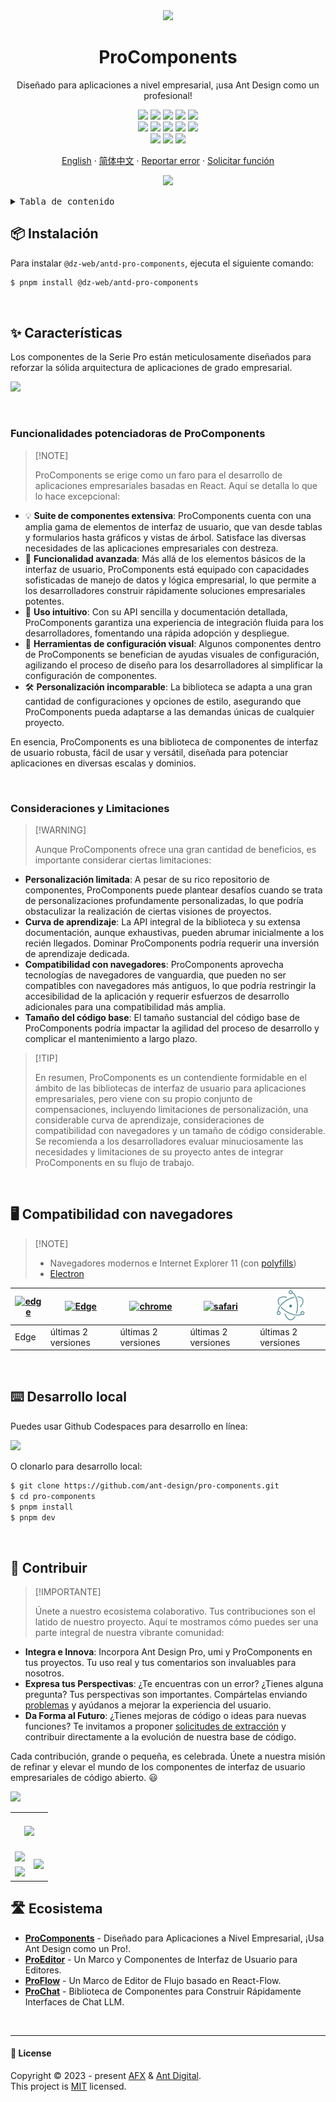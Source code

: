 <div align="center">

<img height="160" src="https://gw.alipayobjects.com/zos/kitchen/wzToJwlSw%24/logo.svg">

<h1>ProComponents</h1>

Diseñado para aplicaciones a nivel empresarial, ¡usa Ant Design como un profesional!

[![][npm-release-shield]][npm-release-link] [![][npm-downloads-shield]][npm-downloads-link] [![][github-releasedate-shield]][github-releasedate-link] [![][github-action-build-shield]][github-action-build-link] [![][codecov-shield]][codecov-link] <br/> [![][github-contributors-shield]][github-contributors-link] [![][github-forks-shield]][github-forks-link] [![][github-stars-shield]][github-stars-link] [![][github-issues-shield]][github-issues-link] [![][github-license-shield]][github-license-link] <br/> [![][ant-design-shield]][ant-design-link] [![][devops-dumi-shield]][devops-dumi-link] [![][devops-father-shield]][devops-father-link]

[English](./README.md) · [简体中文](./README.zh-CN.md) · [Reportar error][github-issues-link] · [Solicitar función][github-issues-link]

![](https://gw.alipayobjects.com/zos/kitchen/OsP5rUT6tc/pro-components.webp)

</div>

<details>
<summary><kbd>Tabla de contenido</kbd></summary>

#### TOC

- [📦 Instalación](#-instalación)
- [✨ Características](#-características)
  - [Funcionalidades potenciadoras de ProComponents](#funcionalidades-potenciadoras-de-procomponents)
  - [Consideraciones y Limitaciones](#consideraciones-y-limitaciones)
- [🖥 Compatibilidad con navegadores](#-compatibilidad-con-navegadores)
- [⌨️ Desarrollo local](#️-desarrollo-local)
- [🤝 Contribuir](#-contribuir)
- [🛣️ Ecosistema](#️-ecosistema)

####

</details>

## 📦 Instalación

Para instalar `@dz-web/antd-pro-components`, ejecuta el siguiente comando:

```bash
$ pnpm install @dz-web/antd-pro-components
```

<br/>

## ✨ Características

Los componentes de la Serie Pro están meticulosamente diseñados para reforzar la sólida arquitectura de aplicaciones de grado empresarial.

[![](https://next.ossinsight.io/widgets/official/compose-activity-trends/thumbnail.png?repo_id=183895098&image_size=auto&color_scheme=dark)](https://next.ossinsight.io/widgets/official/compose-activity-trends?repo_id=183895098)

<br/>

### Funcionalidades potenciadoras de ProComponents

> \[!NOTE]
>
> ProComponents se erige como un faro para el desarrollo de aplicaciones empresariales basadas en React. Aquí se detalla lo que lo hace excepcional:

- 💡 **Suite de componentes extensiva**: ProComponents cuenta con una amplia gama de elementos de interfaz de usuario, que van desde tablas y formularios hasta gráficos y vistas de árbol. Satisface las diversas necesidades de las aplicaciones empresariales con destreza.
- 🚀 **Funcionalidad avanzada**: Más allá de los elementos básicos de la interfaz de usuario, ProComponents está equipado con capacidades sofisticadas de manejo de datos y lógica empresarial, lo que permite a los desarrolladores construir rápidamente soluciones empresariales potentes.
- 🎯 **Uso intuitivo**: Con su API sencilla y documentación detallada, ProComponents garantiza una experiencia de integración fluida para los desarrolladores, fomentando una rápida adopción y despliegue.
- 🎨 **Herramientas de configuración visual**: Algunos componentes dentro de ProComponents se benefician de ayudas visuales de configuración, agilizando el proceso de diseño para los desarrolladores al simplificar la configuración de componentes.
- 🛠️ **Personalización incomparable**: La biblioteca se adapta a una gran cantidad de configuraciones y opciones de estilo, asegurando que ProComponents pueda adaptarse a las demandas únicas de cualquier proyecto.

En esencia, ProComponents es una biblioteca de componentes de interfaz de usuario robusta, fácil de usar y versátil, diseñada para potenciar aplicaciones en diversas escalas y dominios.

<br/>

### Consideraciones y Limitaciones

> \[!WARNING]
>
> Aunque ProComponents ofrece una gran cantidad de beneficios, es importante considerar ciertas limitaciones:

- **Personalización limitada**: A pesar de su rico repositorio de componentes, ProComponents puede plantear desafíos cuando se trata de personalizaciones profundamente personalizadas, lo que podría obstaculizar la realización de ciertas visiones de proyectos.
- **Curva de aprendizaje**: La API integral de la biblioteca y su extensa documentación, aunque exhaustivas, pueden abrumar inicialmente a los recién llegados. Dominar ProComponents podría requerir una inversión de aprendizaje dedicada.
- **Compatibilidad con navegadores**: ProComponents aprovecha tecnologías de navegadores de vanguardia, que pueden no ser compatibles con navegadores más antiguos, lo que podría restringir la accesibilidad de la aplicación y requerir esfuerzos de desarrollo adicionales para una compatibilidad más amplia.
- **Tamaño del código base**: El tamaño sustancial del código base de ProComponents podría impactar la agilidad del proceso de desarrollo y complicar el mantenimiento a largo plazo.

> \[!TIP]
>
> En resumen, ProComponents es un contendiente formidable en el ámbito de las bibliotecas de interfaz de usuario para aplicaciones empresariales, pero viene con su propio conjunto de compensaciones, incluyendo limitaciones de personalización, una considerable curva de aprendizaje, consideraciones de compatibilidad con navegadores y un tamaño de código considerable. Se recomienda a los desarrolladores evaluar minuciosamente las necesidades y limitaciones de su proyecto antes de integrar ProComponents en su flujo de trabajo.

<br/>

## 🖥 Compatibilidad con navegadores

> \[!NOTE]
>
> - Navegadores modernos e Internet Explorer 11 (con [polyfills](https://stackoverflow.com/questions/57020976/polyfills-in-2019-for-ie11))
> - [Electron](https://www.electronjs.org/)

| [![edge](https://raw.githubusercontent.com/alrra/browser-logos/master/src/edge/edge_48x48.png)](http://godban.github.io/browsers-support-badges/) | [![Edge](https://raw.githubusercontent.com/alrra/browser-logos/master/src/firefox/firefox_48x48.png)](http://godban.github.io/browsers-support-badges/) | [![chrome](https://raw.githubusercontent.com/alrra/browser-logos/master/src/chrome/chrome_48x48.png)](http://godban.github.io/browsers-support-badges/) | [![safari](https://raw.githubusercontent.com/alrra/browser-logos/master/src/safari/safari_48x48.png)](http://godban.github.io/browsers-support-badges/) | [![electron_48x48](https://raw.githubusercontent.com/alrra/browser-logos/master/src/electron/electron_48x48.png)](http://godban.github.io/browsers-support-badges/) |
| --- | --- | --- | --- | --- |
| Edge | últimas 2 versiones | últimas 2 versiones | últimas 2 versiones | últimas 2 versiones |

<br/>

## ⌨️ Desarrollo local

Puedes usar Github Codespaces para desarrollo en línea:

[![][github-codespace-shield]][github-codespace-link]

O clonarlo para desarrollo local:

```bash
$ git clone https://github.com/ant-design/pro-components.git
$ cd pro-components
$ pnpm install
$ pnpm dev
```

<br/>

## 🤝 Contribuir

> \[!IMPORTANTE]
>
> Únete a nuestro ecosistema colaborativo. Tus contribuciones son el latido de nuestro proyecto. Aquí te mostramos cómo puedes ser una parte integral de nuestra vibrante comunidad:

- **Integra e Innova**: Incorpora Ant Design Pro, umi y ProComponents en tus proyectos. Tu uso real y tus comentarios son invaluables para nosotros.
- **Expresa tus Perspectivas**: ¿Te encuentras con un error? ¿Tienes alguna pregunta? Tus perspectivas son importantes. Compártelas enviando [problemas][github-issues-link] y ayúdanos a mejorar la experiencia del usuario.
- **Da Forma al Futuro**: ¿Tienes mejoras de código o ideas para nuevas funciones? Te invitamos a proponer [solicitudes de extracción][pr-welcome-link] y contribuir directamente a la evolución de nuestra base de código.

Cada contribución, grande o pequeña, es celebrada. Únete a nuestra misión de refinar y elevar el mundo de los componentes de interfaz de usuario empresariales de código abierto. 😃

[![][pr-welcome-shield]][pr-welcome-link]

<a href="https://github.com/ant-design/pro-components/graphs/contributors" target="_blank">
  <table>
    <tr>
      <th colspan="2">
        <br><img src="https://contrib.rocks/image?repo=ant-design/pro-components"><br><br>
      </th>
    </tr>
    <tr>
      <td>
        <img src="https://next.ossinsight.io/widgets/official/compose-org-active-contributors/thumbnail.png?activity=active&period=past_28_days&owner_id=12101536&repo_ids=183895098&image_size=2x3&color_scheme=dark">
      </td>
      <td rowspan="2">
        <img src="https://next.ossinsight.io/widgets/official/compose-org-participants-growth/thumbnail.png?activity=active&period=past_28_days&owner_id=12101536&repo_ids=183895098&image_size=4x7&color_scheme=dark">
      </td>
    </tr>
    <tr>
      <td>
        <img src="https://next.ossinsight.io/widgets/official/compose-org-active-contributors/thumbnail.png?activity=new&period=past_28_days&owner_id=12101536&repo_ids=183895098&image_size=2x3&color_scheme=dark">
      </td>
    </tr>
  </table>
</a>

## 🛣️ Ecosistema

- **[ProComponents](https://github.com/ant-design/pro-components)** - Diseñado para Aplicaciones a Nivel Empresarial, ¡Usa Ant Design como un Pro!.
- **[ProEditor](https://github.com/ant-design/pro-editor)** - Un Marco y Componentes de Interfaz de Usuario para Editores.
- **[ProFlow](https://github.com/ant-design/pro-flow)** - Un Marco de Editor de Flujo basado en React-Flow.
- **[ProChat](https://github.com/ant-design/pro-chat)** - Biblioteca de Componentes para Construir Rápidamente Interfaces de Chat LLM.

<br/>

---

#### 📝 License

Copyright © 2023 - present [AFX][ant-design-link] & [Ant Digital](https://antdigital.com). <br/> This project is [MIT](./LICENSE) licensed.

<!-- GRUPO DE ENLACES -->

[ant-design-link]: https://ant.design
[ant-design-shield]: https://img.shields.io/badge/-Ant%20Design-1677FF?labelColor=black&logo=antdesign&style=flat-square
[codecov-link]: https://codecov.io/gh/ant-design/pro-components
[codecov-shield]: https://img.shields.io/codecov/c/github/ant-design/pro-components?color=1677FF&labelColor=black&style=flat-square&logo=codecov&logoColor=white
[devops-dumi-link]: https://d.umijs.org/
[devops-dumi-shield]: https://img.shields.io/badge/docs%20by-dumi-blue?color=1677FF&labelColor=black&style=flat-square
[devops-father-link]: https://github.com/umijs/father
[devops-father-shield]: https://img.shields.io/badge/build%20with-father-028fe4.svg?color=1677FF&labelColor=black&style=flat-square
[github-action-build-link]: https://github.com/ant-design/pro-components/actions/workflows/build.yml
[github-action-build-shield]: https://img.shields.io/github/actions/workflow/status/ant-design/pro-components/build.yml?color=1677FF&label=build&labelColor=black&logo=githubactions&logoColor=white&style=flat-square
[github-codespace-link]: https://codespaces.new/ant-design/pro-components
[github-codespace-shield]: https://github.com/codespaces/badge.svg
[github-contributors-link]: https://github.com/ant-design/pro-components/graphs/contributors
[github-contributors-shield]: https://img.shields.io/github/contributors/ant-design/pro-components?color=1677FF&labelColor=black&style=flat-square
[github-forks-link]: https://github.com/ant-design/pro-components/network/members
[github-forks-shield]: https://img.shields.io/github/forks/ant-design/pro-components?color=1677FF&labelColor=black&style=flat-square
[github-issues-link]: https://github.com/ant-design/pro-components/issues
[github-issues-shield]: https://img.shields.io/github/issues/ant-design/pro-components?color=1677FF&labelColor=black&style=flat-square
[github-license-link]: https://github.com/ant-design/pro-components/blob/master/LICENSE
[github-license-shield]: https://img.shields.io/github/license/ant-design/pro-components?color=1677FF&labelColor=black&style=flat-square
[github-releasedate-link]: https://github.com/ant-design/pro-components/releases
[github-releasedate-shield]: https://img.shields.io/github/release-date/ant-design/pro-components?color=1677FF&labelColor=black&style=flat-square
[github-stars-link]: https://github.com/ant-design/pro-components/network/stargazers
[github-stars-shield]: https://img.shields.io/github/stars/ant-design/pro-components?color=1677FF&labelColor=black&style=flat-square
[npm-downloads-link]: https://www.npmjs.com/package/@dz-web/antd-pro-components
[npm-downloads-shield]: https://img.shields.io/npm/dt/@dz-web/antd-pro-components?labelColor=black&style=flat-square&color=1677FF
[npm-release-link]: https://www.npmjs.com/package/@dz-web/antd-pro-components
[npm-release-shield]: https://img.shields.io/npm/v/@dz-web/antd-pro-components?color=1677FF&labelColor=black&logo=npm&logoColor=white&style=flat-square
[pr-welcome-link]: https://github.com/ant-design/pro-components/pulls
[pr-welcome-shield]: https://img.shields.io/badge/%E2%9D%A4%EF%B8%8F%20PR%20WELCOME-%E2%86%92-1677FF?labelColor=black&style=for-the-badge
